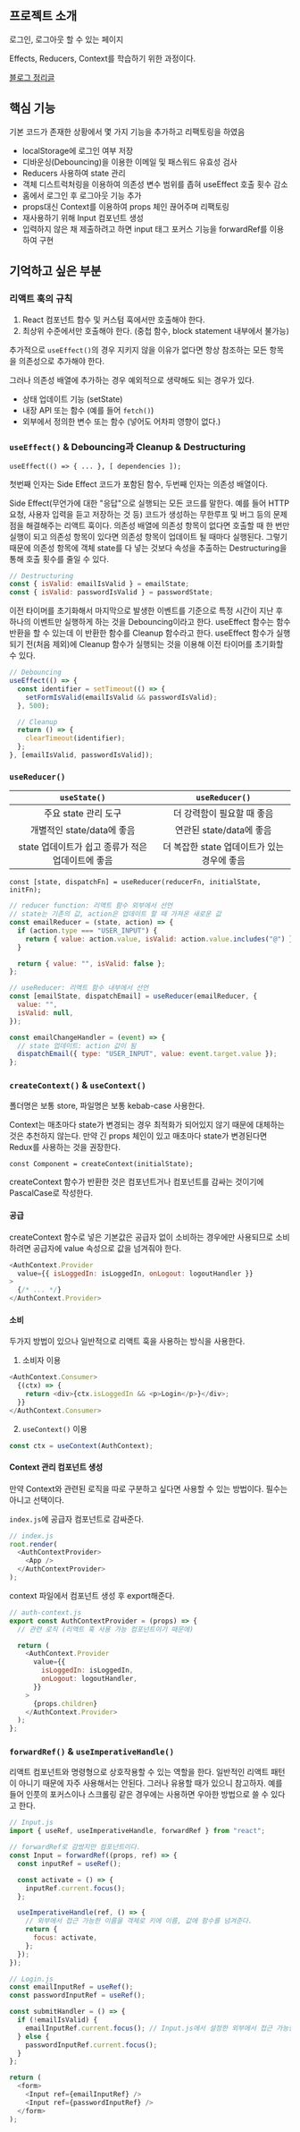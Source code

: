 ## 프로젝트 소개

로그인, 로그아웃 할 수 있는 페이지

Effects, Reducers, Context를 학습하기 위한 과정이다.

[블로그 정리글](https://github.com/jhan117/react-practice-projects/blob/main/study-notes/2022-12-26-react-learn6.md)

## 핵심 기능

기본 코드가 존재한 상황에서 몇 가지 기능을 추가하고 리팩토링을 하였음

- localStorage에 로그인 여부 저장
- 디바운싱(Debouncing)을 이용한 이메일 및 패스워드 유효성 검사
- Reducers 사용하여 state 관리
- 객체 디스트럭처링을 이용하여 의존성 변수 범위를 좁혀 useEffect 호출 횟수 감소
- 홈에서 로그인 후 로그아웃 기능 추가
- props대신 Context를 이용하여 props 체인 끊어주며 리팩토링
- 재사용하기 위해 Input 컴포넌트 생성
- 입력하지 않은 채 제출하려고 하면 input 태그 포커스 기능을 forwardRef를 이용하여 구현

## 기억하고 싶은 부분

### 리액트 훅의 규칙

1. React 컴포넌트 함수 및 커스텀 훅에서만 호출해야 한다.
2. 최상위 수준에서만 호출해야 한다. (중첩 함수, block statement 내부에서 불가능)

추가적으로 `useEffect()`의 경우 지키지 않을 이유가 없다면 항상 참조하는 모든 항목을 의존성으로 추가해야 한다.

그러나 의존성 배열에 추가하는 경우 예외적으로 생략해도 되는 경우가 있다.

- 상태 업데이트 기능 (setState)
- 내장 API 또는 함수 (예를 들어 `fetch()`)
- 외부에서 정의한 변수 또는 함수 (넣어도 어차피 영향이 없다.)

### `useEffect()` & Debouncing과 Cleanup & Destructuring

`useEffect(() => { ... }, [ dependencies ]);`

첫번째 인자는 Side Effect 코드가 포함된 함수, 두번째 인자는 의존성 배열이다.

Side Effect(무언가에 대한 "응답"으로 실행되는 모든 코드를 말한다. 예를 들어 HTTP 요청, 사용자 입력을 듣고 저장하는 것 등) 코드가 생성하는 무한루프 및 버그 등의 문제점을 해결해주는 리액트 훅이다. 의존성 배열에 의존성 항목이 없다면 호출할 때 한 번만 실행이 되고 의존성 항목이 있다면 의존성 항목이 업데이트 될 때마다 실행된다. 그렇기 때문에 의존성 항목에 객체 state를 다 넣는 것보다 속성을 추출하는 Destructuring을 통해 호출 횟수를 줄일 수 있다.

```js
// Destructuring
const { isValid: emailIsValid } = emailState;
const { isValid: passwordIsValid } = passwordState;
```

이전 타이머를 초기화해서 마지막으로 발생한 이벤트를 기준으로 특정 시간이 지난 후 하나의 이벤트만 실행하게 하는 것을 Debouncing이라고 한다. useEffect 함수는 함수 반환을 할 수 있는데 이 반환한 함수를 Cleanup 함수라고 한다. useEffect 함수가 실행되기 전(처음 제외)에 Cleanup 함수가 실행되는 것을 이용해 이전 타이머를 초기화할 수 있다.

```js
// Debouncing
useEffect(() => {
  const identifier = setTimeout(() => {
    setFormIsValid(emailIsValid && passwordIsValid);
  }, 500);

  // Cleanup
  return () => {
    clearTimeout(identifier);
  };
}, [emailIsValid, passwordIsValid]);
```

### `useReducer()`

|                   `useState()`                    |               `useReducer()`                |
| :-----------------------------------------------: | :-----------------------------------------: |
|               주요 state 관리 도구                |         더 강력함이 필요할 때 좋음          |
|            개별적인 state/data에 좋음             |          연관된 state/data에 좋음           |
| state 업데이트가 쉽고 종류가 적은 업데이트에 좋음 | 더 복잡한 state 업데이트가 있는 경우에 좋음 |

`const [state, dispatchFn] = useReducer(reducerFn, initialState, initFn);`

```js
// reducer function: 리액트 함수 외부에서 선언
// state는 기존의 값, action은 업데이트 할 때 가져온 새로운 값
const emailReducer = (state, action) => {
  if (action.type === "USER_INPUT") {
    return { value: action.value, isValid: action.value.includes("@") };
  }

  return { value: "", isValid: false };
};
```

```js
// useReducer: 리액트 함수 내부에서 선언
const [emailState, dispatchEmail] = useReducer(emailReducer, {
  value: "",
  isValid: null,
});

const emailChangeHandler = (event) => {
  // state 업데이트: action 값이 됨
  dispatchEmail({ type: "USER_INPUT", value: event.target.value });
};
```

### `createContext()` & `useContext()`

폴더명은 보통 store, 파일명은 보통 kebab-case 사용한다.

Context는 매초마다 state가 변경되는 경우 최적화가 되어있지 않기 때문에 대체하는 것은 추천하지 않는다. 만약 긴 props 체인이 있고 매초마다 state가 변경된다면 Redux를 사용하는 것을 권장한다.

`const Component = createContext(initialState);`

createContext 함수가 반환한 것은 컴포넌트거나 컴포넌트를 감싸는 것이기에 PascalCase로 작성한다.

#### 공급

createContext 함수로 넣은 기본값은 공급자 없이 소비하는 경우에만 사용되므로 소비하려면 공급자에 value 속성으로 값을 넘겨줘야 한다.

```js
<AuthContext.Provider
  value={{ isLoggedIn: isLoggedIn, onLogout: logoutHandler }}
>
  {/* ... */}
</AuthContext.Provider>
```

#### 소비

두가지 방법이 있으나 일반적으로 리액트 훅을 사용하는 방식을 사용한다.

1. 소비자 이용

```js
<AuthContext.Consumer>
  {(ctx) => {
    return <div>{ctx.isLoggedIn && <p>Login</p>}</div>;
  }}
</AuthContext.Consumer>
```

2. `useContext()` 이용

```js
const ctx = useContext(AuthContext);
```

#### Context 관리 컴포넌트 생성

만약 Context와 관련된 로직을 따로 구분하고 싶다면 사용할 수 있는 방법이다. 필수는 아니고 선택이다.

`index.js`에 공급자 컴포넌트로 감싸준다.

```js
// index.js
root.render(
  <AuthContextProvider>
    <App />
  </AuthContextProvider>
);
```

context 파일에서 컴포넌트 생성 후 export해준다.

```js
// auth-context.js
export const AuthContextProvider = (props) => {
  // 관련 로직 (리액트 훅 사용 가능 컴포넌트이기 때문에)

  return (
    <AuthContext.Provider
      value={{
        isLoggedIn: isLoggedIn,
        onLogout: logoutHandler,
      }}
    >
      {props.children}
    </AuthContext.Provider>
  );
};
```

### `forwardRef()` & `useImperativeHandle()`

리액트 컴포넌트와 명령형으로 상호작용할 수 있는 역할을 한다. 일반적인 리액트 패턴이 아니기 때문에 자주 사용해서는 안된다. 그러나 유용할 때가 있으니 참고하자. 예를 들어 인풋의 포커스이나 스크롤링 같은 경우에는 사용하면 우아한 방법으로 쓸 수 있다고 한다.

```js
// Input.js
import { useRef, useImperativeHandle, forwardRef } from "react";

// forwardRef로 감쌌지만 컴포넌트이다.
const Input = forwardRef((props, ref) => {
  const inputRef = useRef();

  const activate = () => {
    inputRef.current.focus();
  };

  useImperativeHandle(ref, () => {
    // 외부에서 접근 가능한 이름을 객체로 키에 이름, 값에 함수를 넘겨준다.
    return {
      focus: activate,
    };
  });
});
```

```js
// Login.js
const emailInputRef = useRef();
const passwordInputRef = useRef();

const submitHandler = () => {
  if (!emailIsValid) {
    emailInputRef.current.focus(); // Input.js에서 설정한 외부에서 접근 가능한 이름
  } else {
    passwordInputRef.current.focus();
  }
};

return (
  <form>
    <Input ref={emailInputRef} />
    <Input ref={passwordInputRef} />
  </form>
);
```
